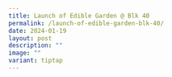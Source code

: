 ```yaml
---
title: Launch of Edible Garden @ Blk 40
permalink: /launch-of-edible-garden-blk-40/
date: 2024-01-19
layout: post
description: ""
image: ""
variant: tiptap
---
```

